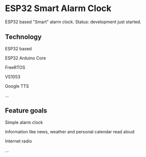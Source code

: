 # ESP32 Smart Alarm Clock

ESP32 based "Smart" alarm clock. Status: development just started.

## Technology

ESP32 based

ESP32 Arduino Core

FreeRTOS

VS1053

Google TTS

...

## Feature goals

Simple alarm clock

Information like news, weather and personal calendar read aloud

Internet radio

...